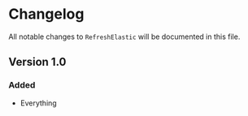 # Changelog

All notable changes to `RefreshElastic` will be documented in this file.

## Version 1.0

### Added
- Everything
